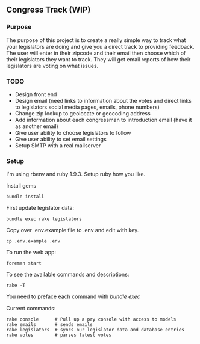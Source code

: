 ## Congress Track (WIP)

### Purpose

The purpose of this project is to create a really simple way to track what your legislators are doing and give you a direct track to providing feedback. The user will enter in their zipcode and their email then choose which of their legislators they want to track. They will get email reports of how their legislators are voting on what issues.

### TODO

* Design front end
* Design email (need links to information about the votes and direct links to legislators social media pages, emails, phone numbers)
* Change zip lookup to geolocate or geocoding address
* Add information about each congressman to introduction email (have it as another email)
* Give user ability to choose legislators to follow
* Give user ability to set email settings
* Setup SMTP with a real mailserver

### Setup

I'm using rbenv and ruby 1.9.3. Setup ruby how you like.

Install gems
```
bundle install
```

First update legislator data:

```
bundle exec rake legislators
```

Copy over .env.example file to .env and edit with key.
```
cp .env.example .env
```

To run the web app:
```
foreman start
```

To see the available commands and descriptions:
```
rake -T
```

You need to preface each command with *bundle exec*

Current commands:

```
rake console      # Pull up a pry console with access to models
rake emails       # sends emails
rake legislators  # syncs our legislator data and database entries
rake votes        # parses latest votes
```
